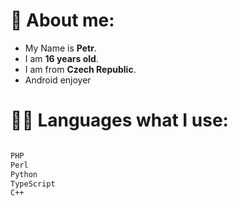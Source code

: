 # 👦 About me:
- My Name is **Petr**.<br>
- I am **16 years old**.<br>
- I am from **Czech Republic**.<br>
- Android enjoyer



# 👨‍💻 Languages what I use:
<!--START_SECTION:waka-->

```txt

PHP
Perl                  
Python
TypeScript
C++
```

<!--END_SECTION:waka-->
